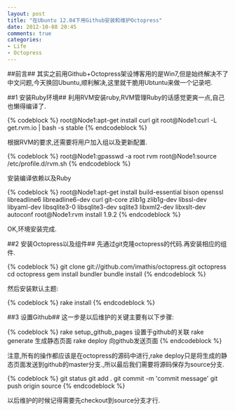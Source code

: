 ```yaml
---
layout: post
title: "在Ubuntu 12.04下用Github安装和维护Octopress"
date: 2012-10-08 20:45
comments: true
categories:
- Life
- Octopress
---
```

##前言##
其实之前用Github+Octopress架设博客用的是Win7,但是始终解决不了中文问题,今天换回Ubuntu,顺利解决,这里就干脆用Ubtuntu来做一个记录吧.

##1 安装Ruby环境##
利用RVM安装ruby,RVM管理Ruby的话感觉更爽一点,自己也懒得编译了.

{% codeblock %}
root@Node1:apt-get install curl git
root@Node1:curl -L get.rvm.io | bash -s stable
{% endcodeblock %}

<!--more-->

根据RVM的要求,还需要将用户加入组以及更新配置.

{% codeblock %}
root@Node1:gpasswd -a root rvm
root@Node1:source /etc/profile.d/rvm.sh
{% endcodeblock %}

安装编译依赖以及Ruby

{% codeblock %}
root@Node1:apt-get install build-essential bison openssl libreadline6 libreadline6-dev curl git-core zlib1g
zlib1g-dev libssl-dev libyaml-dev libsqlite3-0 libsqlite3-dev sqlite3 libxml2-dev libxslt-dev autoconf
root@Node1:rvm install 1.9.2
{% endcodeblock %}

OK,环境安装完成.

##2 安装Octopress以及组件##
先通过git克隆octopress的代码.再安装相应的组件.

{% codeblock %}
git clone git://github.com/imathis/octopress.git octopress
cd octopress
gem install bundler
bundle install
{% endcodeblock %}

然后安装默认主题:

{% codeblock %}
rake install
{% endcodeblock %}

##3 设置Github##
这一步是以后维护的关键主要有以下步骤:

{% codeblock %}
rake setup_github_pages 设置于github的关联
rake generate 生成静态页面
rake deploy 向github发送页面
{% endcodeblock %}

注意,所有的操作都应该是在octopress的源码中进行,rake deploy只是将生成的静态页面发送到github的master分支.,所以最后我们需要将源码保存为source分支.

{% codeblock %}
git status
git add .
git commit -m 'commit message'
git push origin source
{% endcodeblock %}

以后维护的时候记得需要先checkout到source分支才行.


